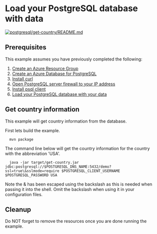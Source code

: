 
# Load your PostgreSQL database with data

[![postgresql/get-country/README.md](https://github.com/Azure-Samples/java-on-azure-examples/actions/workflows/postgresql_get-country_README_md.yml/badge.svg)](https://github.com/Azure-Samples/java-on-azure-examples/actions/workflows/postgresql_get-country_README_md.yml)

## Prerequisites

This example assumes you have previously completed the following:

1. [Create an Azure Resource Group](../../group/create/)
1. [Create an Azure Database for PostgreSQL](../create/)
1. [Install curl](https://curl.haxx.se/download.html)
1. [Open PostgreSQL server firewall to your IP address](../open-firewall-to-your-ip/)
1. [Install psql client](https://www.postgresql.org/download/)
1. [Load your PostgreSQL database with your data](load-your-postgresql-database-with-data/README.md)

<!-- workflow.include(../load-your-postgresql-database-with-data/README.md) -->

## Get country information

This example will get country information from the database.

<!-- workflow.run()

  cd postgresql/get-country

  -->

First lets build the example.

```shell
  mvn package
```

The command line below will get the country information for the country with
the abbreviation 'USA'.

```shell
  java -jar target/get-country.jar jdbc:postgresql://$POSTGRESQL_DNS_NAME:5432/demo?ssl=true\&sslmode=require $POSTGRESQL_CLIENT_USERNAME $POSTGRESQL_PASSWORD USA
```

Note the & has been escaped using the backslash as this is needed when passing
it into the shell. Omit the backslash when using it in your configuration files.

<!-- workflow.run()

  cd ../..

  -->

## Cleanup

Do NOT forget to remove the resources once you are done running the example.

<!-- workflow.directOnly()

  az group delete --name $RESOURCE_GROUP --yes || true

  -->
